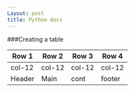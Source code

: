 ```yaml
---
Layout: post
title: Python docs 
---
```


###Creating a table


| Row 1  |  Row 2  | Row 3  | Row 4  |
| -----  | ------- |------- |--------|
|col-12  | col-12  | col-12 | col-12 |
| Header | Main    | cont   | footer |



